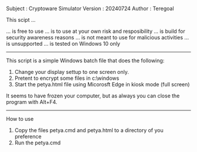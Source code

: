 Subject     : Cryptoware Simulator
Version     : 20240724
Author      : Teregoal

This scipt ...

... is free to use
... is to use at your own risk and resposibility
... is build for security awareness reasons
... is not meant to use for malicious activities
... is unsupported
... is tested on Windows 10 only

-----------------------------------------------------------------------------------------------

This script is a simple Windows batch file that does the following:

1. Change your display settup to one screen only.
2. Pretent to encrypt some files in c:\windows
3. Start the petya.html file using Micorosft Edge in kiosk mode (full screen)

It seems to have frozen your computer, but as always you can close the program with Alt+F4.

-----------------------------------------------------------------------------------------------

How to use

1. Copy the files petya.cmd and petya.html to a directory of you preference 
2. Run the petya.cmd

